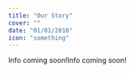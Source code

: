 ```yaml
---
title: "Our Story"
cover: ""
date: "01/01/2018"
icon: "something"
---
```


Info coming soon!Info coming soon!
